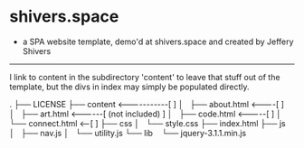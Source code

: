 # shivers.space

- a SPA website template, demo'd at shivers.space and created by Jeffery Shivers

---

I link to content in the subdirectory 'content' to leave that stuff out of the
template, but the divs in index may simply be populated directly.

.
├── LICENSE
├── content  <-----------[                ]
│   ├── about.html  <----[                ]
│   ├── art.html  <------[ (not included) ]
│   ├── code.html  <-----[                ]
│   └── connect.html  <--[                ]
├── css
│   └── style.css
├── index.html
├── js
│   ├── nav.js
│   └── utility.js
└── lib
    └── jquery-3.1.1.min.js
